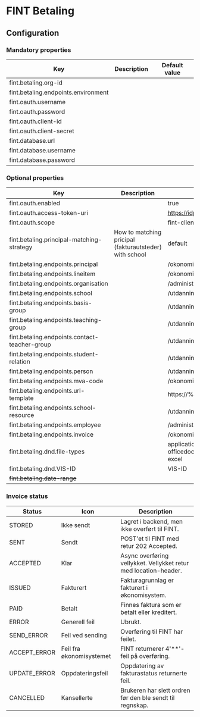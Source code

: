 # FINT Betaling

## Configuration
### Mandatory properties
| Key                                 | Description | Default value |
|-------------------------------------|-------------|---------------|
| fint.betaling.org-id                |             |               |
| fint.betaling.endpoints.environment |             |               |
| fint.oauth.username                 |             |               |
| fint.oauth.password                 |             |               |
| fint.oauth.client-id                |             |               |
| fint.oauth.client-secret            |             |               |
| fint.database.url                   |             |               |
| fint.database.username              |             |               |
| fint.database.password              |             |               |


### Optional properties
| Key                                           | Description                                            | Default value                                                                              |
|-----------------------------------------------|--------------------------------------------------------|--------------------------------------------------------------------------------------------|
| fint.oauth.enabled                            |                                                        | true                                                                                       |
| fint.oauth.access-token-uri                   |                                                        | https://idp.felleskomponent.no/nidp/oauth/nam/token                                        |
| fint.oauth.scope                              |                                                        | fint-client                                                                                |
| fint.betaling.principal-matching-strategy     | How to matching pricipal (fakturautsteder) with school | default                                                                                    |
| fint.betaling.endpoints.principal             |                                                        | /okonomi/faktura/fakturautsteder                                                           |
| fint.betaling.endpoints.lineitem              |                                                        | /okonomi/kodeverk/vare                                                                     | 
| fint.betaling.endpoints.organisation          |                                                        | /administrasjon/organisasjon/organisasjonselement                                          |
| fint.betaling.endpoints.school                |                                                        | /utdanning/utdanningsprogram/skole                                                         |
| fint.betaling.endpoints.basis-group           |                                                        | /utdanning/elev/basisgruppe                                                                | 
| fint.betaling.endpoints.teaching-group        |                                                        | /utdanning/timeplan/undervisningsgruppe                                                    | 
| fint.betaling.endpoints.contact-teacher-group |                                                        | /utdanning/elev/kontaktlarergruppe                                                         | 
| fint.betaling.endpoints.student-relation      |                                                        | /utdanning/elev/elevforhold                                                                | 
| fint.betaling.endpoints.person                |                                                        | /utdanning/elev/person                                                                     | 
| fint.betaling.endpoints.mva-code              |                                                        | /okonomi/kodeverk/merverdiavgift                                                           | 
| fint.betaling.endpoints.url-template          |                                                        | https://%s.felleskomponent.no%s                                                            | 
| fint.betaling.endpoints.school-resource       |                                                        | /utdanning/elev/skoleressurs                                                               | 
| fint.betaling.endpoints.employee              |                                                        | /administrasjon/personal/person                                                            | 
| fint.betaling.endpoints.invoice               |                                                        | /okonomi/faktura/faktura                                                                   | 
| fint.betaling.dnd.file-types                  |                                                        | application/vnd.openxmlformats-officedocument.spreadsheetml.sheet,application/vnd.ms-excel | 
| fint.betaling.dnd.VIS-ID                      |                                                        | VIS-ID                                                                                     | 
| ~~fint.betaling.date-range~~                  |                                                        |                                                                                            |

### Invoice status

| Status       | Icon                     | Description                                                      |
|--------------|--------------------------|------------------------------------------------------------------|
| STORED       | Ikke sendt               | Lagret i backend, men ikke overført til FINT.                    |
| SENT         | Sendt                    | POST'et til FINT med retur 202 Accepted.                         |
| ACCEPTED     | Klar                     | Async overføring vellykket. Vellykket retur med location-header. |
| ISSUED       | Fakturert                | Fakturagrunnlag er fakturert i økonomisystem.                    |
| PAID         | Betalt                   | Finnes faktura som er betalt eller kreditert.                    |
| ERROR        | Generell feil            | Ubrukt.                                                          |
| SEND_ERROR   | Feil ved sending         | Overføring til FINT har feilet.                                  |
| ACCEPT_ERROR | Feil fra økonomisystemet | FINT returnerer 4'**'-feil på overføring.                        |
| UPDATE_ERROR | Oppdateringsfeil         | Oppdatering av fakturastatus returnerte feil.                    |
| CANCELLED    | Kansellerte              | Brukeren har slett ordren før den ble sendt til regnskap.        |
